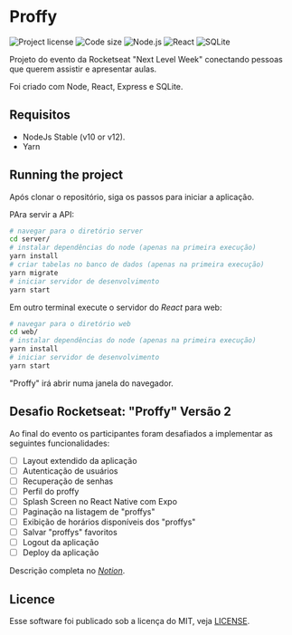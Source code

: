 # Proffy

![Project license](https://img.shields.io/github/license/pedrosancao/nlw-proffy)
![Code size](https://img.shields.io/github/languages/code-size/pedrosancao/nlw-proffy)
![Node.js](https://img.shields.io/badge/Node.js-server-default?logo=node.js&logoColor=fff&color=339933)
![React](https://img.shields.io/badge/React-frontend-blue?logo=react&logoColor=fff)
![SQLite](https://img.shields.io/badge/SQLite-databse-default?logo=SQLite&logoColor=fff&color=003B57)

Projeto do evento da Rocketseat "Next Level Week" conectando pessoas que querem assistir e apresentar aulas.

Foi criado com Node, React, Express e SQLite.

## Requisitos

- NodeJs Stable (v10 or v12).
- Yarn

## Running the project

Após clonar o repositório, siga os passos para iniciar a aplicação.

PAra servir a API:

```bash
# navegar para o diretório server
cd server/
# instalar dependências do node (apenas na primeira execução)
yarn install
# criar tabelas no banco de dados (apenas na primeira execução)
yarn migrate
# iniciar servidor de desenvolvimento
yarn start
```

Em outro terminal execute o servidor do _React_ para web:

```bash
# navegar para o diretório web
cd web/
# instalar dependências do node (apenas na primeira execução)
yarn install
# iniciar servidor de desenvolvimento
yarn start
```

"Proffy" irá abrir numa janela do navegador.

## Desafio Rocketseat: "Proffy" Versão 2 

Ao final do evento os participantes foram desafiados a implementar as seguintes funcionalidades:

-  [ ] Layout extendido da aplicação
-  [ ] Autenticação de usuários
-  [ ] Recuperação de senhas
-  [ ] Perfil do proffy
-  [ ] Splash Screen no React Native com Expo
-  [ ] Paginação na listagem de "proffys"
-  [ ] Exibição de horários disponíveis dos "proffys"
-  [ ] Salvar "proffys" favoritos
-  [ ] Logout da aplicação
-  [ ] Deploy da aplicação

Descrição completa no [_Notion_][proffy-v2].

## Licence

Esse software foi publicado sob a licença do MIT, veja [LICENSE](./LICENSE).

[proffy-v2]: https://www.notion.so/Vers-o-2-0-Proffy-eefca1b981694cd0a895613bc6235970
